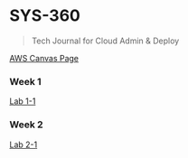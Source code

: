 # SYS-360
> Tech Journal for Cloud Admin & Deploy

[AWS Canvas Page](https://awsacademy.instructure.com/)

### Week 1

[Lab 1-1](https://github.com/seabar24/SYS-360/wiki/Lab-1‐1)

### Week 2

[Lab 2-1]()
